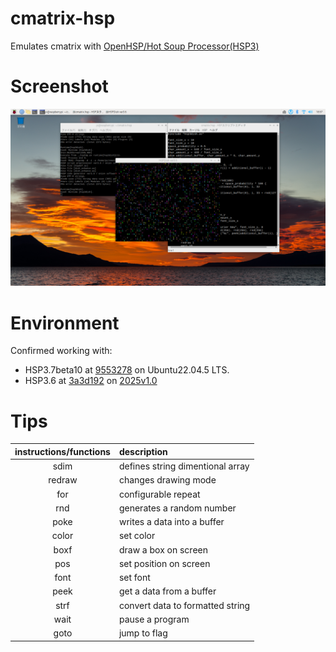 # cmatrix-hsp
Emulates cmatrix with [OpenHSP/Hot Soup Processor(HSP3)](https://github.com/onitama/OpenHSP)
# Screenshot
![image](img/screenshot.png)
# Environment
Confirmed working with:
- HSP3.7beta10 at [9553278](https://github.com/onitama/OpenHSP/tree/9553278dde6659bc980721729971bde0e143bffa) on Ubuntu22.04.5 LTS.
- HSP3.6 at [3a3d192](https://github.com/OmeSatoFoundation/OpenHSP/tree/3a3d1928ac0776a759be6fc2c4acc3fe8c06e075) on [2025v1.0](https://github.com/OmeSatoFoundation/ome2023/releases/tag/2025v1.0)
# Tips
|instructions/functions|description|
|:---:|:---|
|sdim|defines string dimentional array|
|redraw|changes drawing mode|
|for|configurable repeat|
|rnd|generates a random number|
|poke|writes a data into a buffer|
|color|set color|
|boxf|draw a box on screen|
|pos|set position on screen|
|font|set font|
|peek|get a data from a buffer|
|strf|convert data to formatted string|
|wait|pause a program|
|goto|jump to flag|

